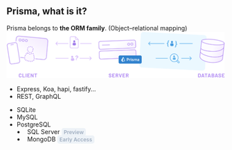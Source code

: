 ## Prisma, what is it?

<div class="text-2xl mt-5">
  Prisma belongs to <strong>the ORM family</strong>.
  <span class="text-xl ml-1">(Object–relational mapping)</span>
</div>

<div class="mt-12">
  <img src="/images/prisma_diagram_2.svg">
</div>

<div v-click class="absolute top-92 left-100">
  <ul>
    <li>Express, Koa, hapi, fastify...</li>
    <li>REST, GraphQL</li>
  </ul>
</div>

<div v-click class="absolute top-92 left-190">
  <ul>
    <li>SQLite</li>
    <li>MySQL</li>
    <li>PostgreSQL</li>
    <li class="text-sm" style="margin-left: 17px; padding-left: 7px;">
      SQL Server <span class="chip">Preview</span>
    </li>
    <li class="text-sm" style="margin-left: 17px; padding-left: 7px;">
      MongoDB <span class="chip">Early Access</span>
    </li>
  </ul>
</div>

<style>
.chip {
  color: rgb(160, 174, 192);
  font-size: 0.75rem;
  font-style: normal;
  font-weight: 600;
  background: rgb(237, 242, 247);
  border-radius: 5px;
  padding: 2px 5px;
}
</style>
